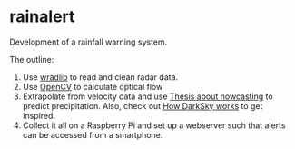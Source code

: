 rainalert
=========
Development of a rainfall warning system.

The outline:

1. Use [wradlib](http://wradlib.bitbucket.org) to read and clean radar data.
2. Use [OpenCV](http://opencv.org) to calculate optical flow
3. Extrapolate from velocity data and use [Thesis about nowcasting](http://dspace.mit.edu/bitstream/handle/1721.1/17006/54449681.pdf?sequence=1) to predict precipitation. Also, check out [How DarkSky works](http://blog.jackadam.net/2011/how-dark-sky-works/) to get inspired.
4. Collect it all on a Raspberry Pi and set up a webserver such that alerts can be accessed from a smartphone.